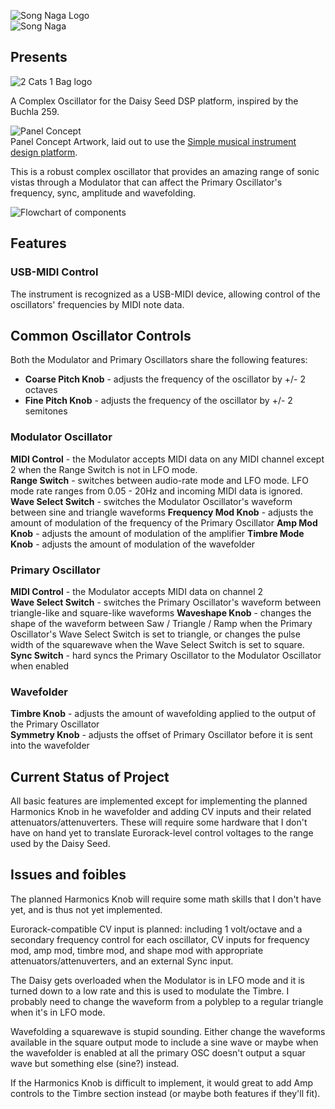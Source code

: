![Song Naga Logo](https://songnaga.dansteeby.com/wp-content/uploads/2022/06/song-naga-logo-300x217.png)  
![Song Naga](https://songnaga.dansteeby.com/wp-content/uploads/2022/08/Untitled-1@4x.png)

##  Presents  

![2 Cats 1 Bag logo](https://songnaga.dansteeby.com/wp-content/uploads/2022/08/2-cats-1-bag.png)  

A Complex Oscillator for the Daisy Seed DSP platform, inspired by the Buchla 259.    

![Panel Concept](https://songnaga.dansteeby.com/wp-content/uploads/2022/08/panel-concept.png)  
Panel Concept Artwork, laid out to use the [Simple musical instrument design platform](https://www.synthux.academy/simple).  

This is a robust complex oscillator that provides an amazing range of sonic vistas through a Modulator that can affect the Primary Oscillator's frequency, sync, amplitude and wavefolding.  

![Flowchart of components](https://songnaga.dansteeby.com/wp-content/uploads/2022/08/2cats1bag-flowchart.png)  

## Features  

### USB-MIDI Control  

The instrument is recognized as a USB-MIDI device, allowing control of the oscillators' frequencies by MIDI note data.

## Common Oscillator Controls  

Both the Modulator and Primary Oscillators share the following features:  

- **Coarse Pitch Knob** - adjusts the frequency of the oscillator by +/- 2 octaves
- **Fine Pitch Knob** - adjusts the frequency of the oscillator by +/- 2 semitones  

### Modulator Oscillator  

**MIDI Control** - the Modulator accepts MIDI data on any MIDI channel except 2 when the Range Switch is not in LFO mode.  
**Range Switch** - switches between audio-rate mode and LFO mode.  LFO mode rate ranges from 0.05 - 20Hz and incoming MIDI data is ignored.  
**Wave Select Switch** - switches the Modulator Oscillator's waveform between sine and triangle waveforms
**Frequency Mod Knob** - adjusts the amount of modulation of the frequency of the Primary Oscillator
**Amp Mod Knob** - adjusts the amount of modulation of the amplifier
**Timbre Mode Knob** - adjusts the amount of modulation of the wavefolder  

### Primary Oscillator  

**MIDI Control** - the Modulator accepts MIDI data on channel 2  
**Wave Select Switch** - switches the Primary Oscillator's waveform between triangle-like and square-like waveforms
**Waveshape Knob** - changes the shape of the waveform between Saw / Triangle / Ramp when the Primary Oscillator's Wave Select Switch is set to triangle, or changes the pulse width of the squarewave when the Wave Select Switch is set to square.  
**Sync Switch** - hard syncs the Primary Oscillator to the Modulator Oscillator when enabled  

### Wavefolder   

**Timbre Knob** - adjusts the amount of wavefolding applied to the output of the Primary Oscillator  
**Symmetry Knob** - adjusts the offset of Primary Oscillator before it is sent into the wavefolder  

## Current Status of Project  

All basic features are implemented except for implementing the planned Harmonics Knob in he wavefolder and adding CV inputs and their related attenuators/attenuverters.  These will require some hardware that I don't have on hand yet to translate Eurorack-level control voltages to the range used by the Daisy Seed.  

## Issues and foibles  

The planned Harmonics Knob will require some math skills that I don't have yet, and is thus not yet implemented.  

Eurorack-compatible CV input is planned:  including 1 volt/octave and a secondary frequency control for each oscillator, CV inputs for frequency mod, amp mod, timbre mod, and shape mod with appropriate attenuators/attenuverters, and an external Sync input.  

The Daisy gets overloaded when the Modulator is in LFO mode and it is turned down to a low rate and this is used to modulate the Timbre.  I probably need to change the waveform from a polyblep to a regular triangle when it's in LFO mode. 

Wavefolding a squarewave is stupid sounding.  Either change the waveforms available in the square output mode to include a sine wave or maybe when the wavefolder is enabled at all the primary OSC doesn't output a squar wave but something else (sine?) instead.  

If the Harmonics Knob is difficult to implement, it would great to add Amp controls to the Timbre section instead (or maybe both features if they'll fit).  


